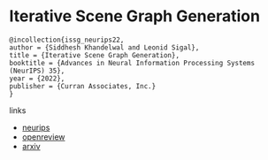 # Iterative Scene Graph Generation

```
@incollection{issg_neurips22,
author = {Siddhesh Khandelwal and Leonid Sigal},
title = {Iterative Scene Graph Generation},
booktitle = {Advances in Neural Information Processing Systems (NeurIPS) 35},
year = {2022},
publisher = {Curran Associates, Inc.}
}
```

links
- [neurips](https://nips.cc/Conferences/2022/Schedule?showEvent=54639)
- [openreview](https://openreview.net/forum?id=i0FnLiIRj6U)
- [arxiv](https://arxiv.org/abs/2207.13440)
